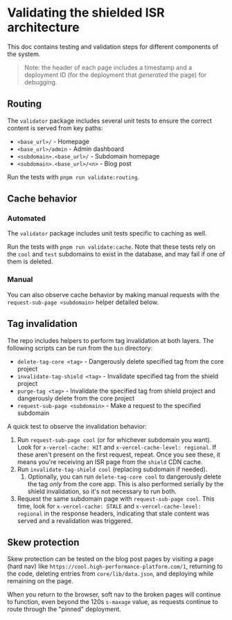 # Validating the shielded ISR architecture

This doc contains testing and validation steps for different components of the system.

> Note: the header of each page includes a timestamp and a deployment ID (for the deployment that *generated* the page) for debugging.

## Routing

The `validator` package includes several unit tests to ensure the correct content is served from key paths:

- `<base_url>/` - Homepage
- `<base_url>/admin` - Admin dashboard
- `<subdomain>.<base_url>/` - Subdomain homepage
- `<subdomain>.<base_url>/<n>` - Blog post

Run the tests with `pnpm run validate:routing`.

## Cache behavior

### Automated

The `validator` package includes unit tests specific to caching as well.

Run the tests with `pnpm run validate:cache`. Note that these tests rely on the `cool` and `test` subdomains to exist in the database, and may fail if one of them is deleted.

### Manual

You can also observe cache behavior by making manual requests with the `request-sub-page <subdomain>` helper detailed below.

## Tag invalidation

The repo includes helpers to perform tag invalidation at both layers. The following scripts can be run from the `bin` directory:

- `delete-tag-core <tag>` - Dangerously delete specified tag from the core project
- `invalidate-tag-shield <tag>` - Invalidate specified tag from the shield project
- `purge-tag <tag>` - Invalidate the specified tag from shield project and dangerously delete from the core project
- `request-sub-page <subdomain>` - Make a request to the specified subdomain

A quick test to observe the invalidation behavior:

1. Run `request-sub-page cool` (or for whichever subdomain you want). Look for `x-vercel-cache: HIT` and `x-vercel-cache-level: regional`. If these aren't present on the first request, repeat. Once you see these, it means you're receiving an ISR page from the `shield` CDN cache.
2. Run `invalidate-tag-shield cool` (replacing subdomain if needed).
   1. Optionally, you can run `delete-tag-core cool` to dangerously delete the tag *only* from the core app. This is also performed serially by the shield invalidation, so it's not necessary to run both.
3. Request the same subdomain page with `request-sub-page cool`. This time, look for `x-vercel-cache: STALE` and `x-vercel-cache-level: regional` in the response headers, indicating that stale content was served and a revalidation was triggered.

## Skew protection

Skew protection can be tested on the blog post pages by visiting a page (hard nav) like `https://cool.high-performance-platform.com/1`, returning to the code, deleting entries from `core/lib/data.json`, and deploying while remaining on the page.

When you return to the browser, soft nav to the broken pages will continue to function, even beyond the 120s `s-maxage` value, as requests continue to route through the "pinned" deployment.
